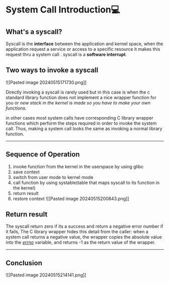 
# System Call Introduction💻

## What's a syscall?
Syscall is the **interface** between the application and kernel space, when the application request a service or access to a specific resource it makes this request thru a system call . syscall is a **software interrupt**.

## Two ways to invoke a syscall


![[Pasted image 20240515171730.png]]

Directly invoking a syscall is rarely used but in this case is when the c standard library function does not implement a nice wrapper function for you or *new stack in the kernel is made so you have to make your own functions.*

in other cases most system calls have corresponding C library wrapper functions which perform the
steps required in order to invoke the system call.  Thus, making a system call looks the same as invoking a normal library function.
___
## Sequence of Operation

1) invoke function from the kernel in the userspace by using glibc
2) save context
3) switch from user mode to kernel mode
4) call function by using systable(table that maps syscall to its function in the kernel)
5) return result 
6) restore context
![[Pasted image 20240515200843.png]]
## Return result
The syscall return zero if its a success and return a negative error number if it fails, The C library wrapper hides this detail from the caller: when a system call returns a negative value, the wrapper copies the absolute value into the _[errno](https://man7.org/linux/man-pages/man3/errno.3.html)_ variable, and returns -1 as the return value of the wrapper.

___
## Conclusion

![[Pasted image 20240515214141.png]]
